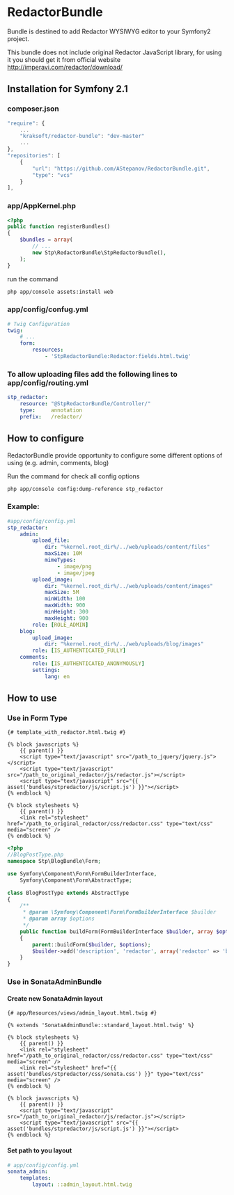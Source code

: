 # RedactorBundle

Bundle is destined to add Redactor WYSIWYG editor to your Symfony2 project.

This bundle does not include original Redactor JavaScript library, for using it you should get it from official website http://imperavi.com/redactor/download/

## Installation for Symfony 2.1

### composer.json
```js
"require": {
    ...
    "kraksoft/redactor-bundle": "dev-master"
    ...
},
"repositories": [
    {
        "url": "https://github.com/AStepanov/RedactorBundle.git",
        "type": "vcs"
    }
],
```

### app/AppKernel.php

```php
<?php
public function registerBundles()
{
    $bundles = array(
        // ...
        new Stp\RedactorBundle\StpRedactorBundle(),
    );
}
```

run the command

```bash
php app/console assets:install web
```

### app/config/confug.yml

```yml
# Twig Configuration
twig:
    # ...
    form:
        resources:
            - 'StpRedactorBundle:Redactor:fields.html.twig'
```

### To allow uploading files add the following lines to app/config/routing.yml

```yml
stp_redactor:
    resource: "@StpRedactorBundle/Controller/"
    type:     annotation
    prefix:   /redactor/
```


## How to configure

RedactorBundle provide opportunity to configure some different options of using (e.g. admin, comments, blog) 

Run the command for check all config options

```bash
php app/console config:dump-reference stp_redactor
```

### Example:

```yml
#app/config/config.yml
stp_redactor:
    admin:
        upload_file:
            dir: "%kernel.root_dir%/../web/uploads/content/files"
            maxSize: 10M
            mimeTypes:
                - image/png
                - image/jpeg
        upload_image:
            dir: "%kernel.root_dir%/../web/uploads/content/images"
            maxSize: 5M
            minWidth: 100
            maxWidth: 900
            minHeight: 300
            maxHeight: 900
        role: [ROLE_ADMIN]
    blog:
        upload_image:
            dir: "%kernel.root_dir%/../web/uploads/blog/images"
        role: [IS_AUTHENTICATED_FULLY]
    comments:
        role: [IS_AUTHENTICATED_ANONYMOUSLY]
        settings:
            lang: en
```

## How to use

### Use in Form Type

```twig
{# template_with_redactor.html.twig #}

{% block javascripts %}
    {{ parent() }}
    <script type="text/javascript" src="/path_to_jquery/jquery.js"></script>
    <script type="text/javascript" src="/path_to_original_redactor/js/redactor.js"></script>
    <script type="text/javascript" src="{{ asset('bundles/stpredactor/js/script.js') }}"></script>
{% endblock %}

{% block stylesheets %}
    {{ parent() }}
    <link rel="stylesheet" href="/path_to_original_redactor/css/redactor.css" type="text/css" media="screen" />
{% endblock %}
```

```php
<?php
//BlogPostType.php
namespace Stp\BlogBundle\Form;

use Symfony\Component\Form\FormBuilderInterface,
    Symfony\Component\Form\AbstractType;

class BlogPostType extends AbstractType
{
    /**
     * @param \Symfony\Component\Form\FormBuilderInterface $builder
     * @param array $options
     */
    public function buildForm(FormBuilderInterface $builder, array $options)
    {
        parent::buildForm($builder, $options);
        $builder->add('description', 'redactor', array('redactor' => 'blog'));
    }
}
```

### Use in SonataAdminBundle

#### Create new SonataAdmin layout 

```twig
{# app/Resources/views/admin_layout.html.twig #}

{% extends 'SonataAdminBundle::standard_layout.html.twig' %}

{% block stylesheets %}
    {{ parent() }}
    <link rel="stylesheet" href="/path_to_original_redactor/css/redactor.css" type="text/css" media="screen" />
    <link rel="stylesheet" href="{{ asset('bundles/stpredactor/css/sonata.css') }}" type="text/css" media="screen" />
{% endblock %}

{% block javascripts %}
    {{ parent() }}
    <script type="text/javascript" src="/path_to_original_redactor/js/redactor.js"></script>
    <script type="text/javascript" src="{{ asset('bundles/stpredactor/js/script.js') }}"></script>
{% endblock %}
```

#### Set path to you layout

```yml
# app/config/config.yml
sonata_admin:
    templates:
        layout: ::admin_layout.html.twig
```
